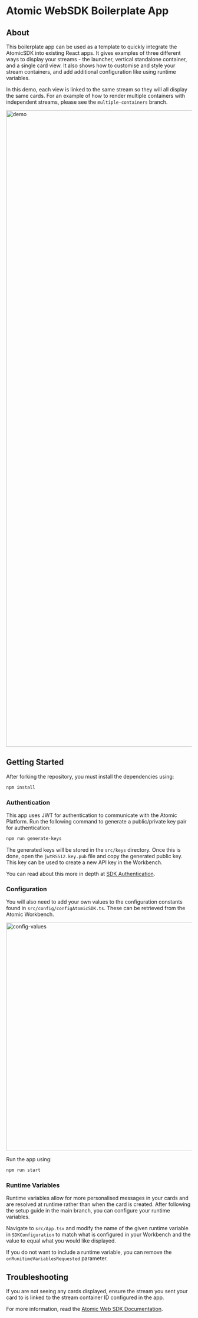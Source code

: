 # Atomic WebSDK Boilerplate App
## About
This boilerplate app can be used as a template to quickly integrate the AtomicSDK into existing React apps. It gives examples of three different ways to display your streams - the launcher, vertical standalone container, and a single card view. It also shows how to customise and style your stream containers, and add additional configuration like using runtime variables.

In this demo, each view is linked to the same stream so they will all display the same cards. For an example of how to render multiple containers with independent streams, please see the `multiple-containers` branch.

<img width="1728" alt="demo" src="https://github.com/atomic-app/boilerplate-web-sdk/assets/83641601/6d8472f2-6ac1-43a1-904a-91b1200b5444">

## Getting Started
After forking the repository, you must install the dependencies using:
```bash
npm install
```

### Authentication
This app uses JWT for authentication to communicate with the Atomic Platform. Run the following command to generate a public/private key pair for authentication:

```bash
npm run generate-keys
```
The generated keys will be stored in the `src/keys` directory. Once this is done, open the `jwtRS512.key.pub` file and copy the generated public key. This key can be used to create a new API key in the Workbench.

You can read about this more in depth at [SDK Authentication](https://documentation.atomic.io/sdks/auth-SDK).

### Configuration
You will also need to add your own values to the configuration constants found in `src/config/configAtomicSDK.ts`. These can be retrieved from the Atomic Workbench.

<img width="620" alt="config-values" src="https://github.com/atomic-app/boilerplate-web-sdk/assets/83641601/117800e5-fc55-483e-8fa4-542edb9d8284">

Run the app using:
```bash
npm run start
```

### Runtime Variables
Runtime variables allow for more personalised messages in your cards and are resolved at runtime rather than when the card is created. After following the setup guide in the main branch, you can configure your runtime variables.

Navigate to `src/App.tsx` and modify the name of the given runtime variable in `SDKConfiguration` to match what is configured in your Workbench and the value to equal what you would like displayed.

If you do not want to include a runtime variable, you can remove the `onRunitimeVariablesRequested` parameter.

## Troubleshooting
If you are not seeing any cards displayed, ensure the stream you sent your card to is linked to the stream container ID configured in the app.


For more information, read the [Atomic Web SDK Documentation](https://documentation.atomic.io/sdks/web).
